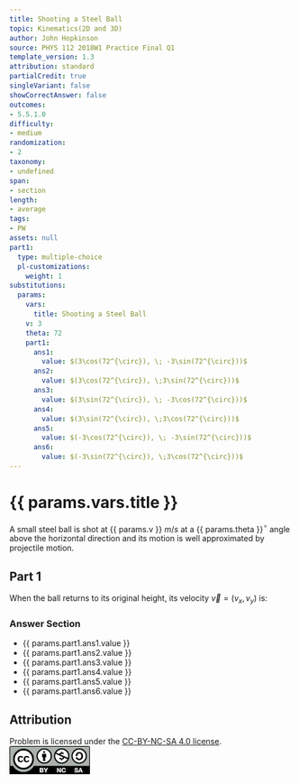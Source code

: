```yaml
---
title: Shooting a Steel Ball
topic: Kinematics(2D and 3D)
author: John Hopkinson
source: PHYS 112 2018W1 Practice Final Q1
template_version: 1.3
attribution: standard
partialCredit: true
singleVariant: false
showCorrectAnswer: false
outcomes:
- 5.5.1.0
difficulty:
- medium
randomization:
- 2
taxonomy:
- undefined
span:
- section
length:
- average
tags:
- PW
assets: null
part1:
  type: multiple-choice
  pl-customizations:
    weight: 1
substitutions:
  params:
    vars:
      title: Shooting a Steel Ball
    v: 3
    theta: 72
    part1:
      ans1:
        value: $(3\cos(72^{\circ}), \; -3\sin(72^{\circ}))$
      ans2:
        value: $(3\cos(72^{\circ}), \;3\sin(72^{\circ}))$
      ans3:
        value: $(3\sin(72^{\circ}), \; -3\cos(72^{\circ}))$
      ans4:
        value: $(3\sin(72^{\circ}), \;3\cos(72^{\circ}))$
      ans5:
        value: $(-3\cos(72^{\circ}), \; -3\sin(72^{\circ}))$
      ans6:
        value: $(-3\sin(72^{\circ}), \;3\cos(72^{\circ}))$
---
```

# {{ params.vars.title }}
A small steel ball is shot at {{ params.v }} $m/s$ at a {{ params.theta }}$^{\circ}$ angle above the horizontal direction and its motion is well approximated by projectile motion.

## Part 1

When the ball returns to its original height, its velocity $\overrightarrow{v} = (v_x, v_y)$ is:

### Answer Section

- {{ params.part1.ans1.value }}
- {{ params.part1.ans2.value }}
- {{ params.part1.ans3.value }}
- {{ params.part1.ans4.value }}
- {{ params.part1.ans5.value }}
- {{ params.part1.ans6.value }}

## Attribution

Problem is licensed under the [CC-BY-NC-SA 4.0 license](https://creativecommons.org/licenses/by-nc-sa/4.0/).<br> ![The Creative Commons 4.0 license requiring attribution-BY, non-commercial-NC, and share-alike-SA license.](https://raw.githubusercontent.com/firasm/bits/master/by-nc-sa.png)